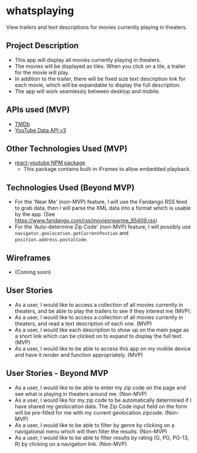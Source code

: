 # whatsplaying

View trailers and text descriptions for movies currently playing in theaters.

## Project Description

- This app will display all movies currently playing in theaters.
- The movies will be displayed as tiles. When you click on a tile, a trailer for the movie will play.
- In addition to the trailer, there will be fixed size text description link for each movie, which will be expandable to display the full description.
- The app will work seamlessly between desktop and mobile.

## APIs used (MVP)

- [TMDb](https://www.themoviedb.org/documentation/api)
- [YouTube Data API v3](https://developers.google.com/youtube/v3/getting-started)

## Other Technologies Used (MVP)

- [react-youtube NPM package](https://www.npmjs.com/package/react-youtube)
  - This package contains built-in iFrames to allow embedded playback

## Technologies Used (Beyond MVP)

- For the 'Near Me' (non-MVP) feature, I will use the Fandango RSS feed to grab data, then I will parse the XML data into a format which is usable by the app. (See https://www.fandango.com/rss/moviesnearme_95409.rss)
- For the 'Auto-determine Zip Code' (non-MVP) feature, I will possibly use `navigator.geolocation.getCurrentPostion` and `position.address.postalCode`.

## Wireframes

- (Coming soon)

## User Stories

- As a user, I would like to access a collection of all movies currently in theaters, and be able to play the trailers to see if they interest me (MVP).
- As a user, I would like to access a collection of all movies currently in theaters, and read a text description of each one. (MVP)
- As a user, I would like each description to show up on the main page as a short link which can be clicked on to expand to display the full text. (MVP)
- As a user, I would like to be able to access this app on my mobile device and have it render and function appropriately. (MVP)

## User Stories - Beyond MVP

- As a user, I would like to be able to enter my zip code on the page and see what is playing in theaters around me. (Non-MVP)
- As a user, I would like for my zip code to be automatically determined if I have shared my geolocation data. The Zip Code input field on the form will be pre-filled for me with my current geolocation zipcode. (Non-MVP)
- As a user, I would like to be able to filter by genre by clicking on a navigational menu which will then filter the results. (Non-MVP)
- As a user, I would like to be able to filter results by rating (G, PG, PG-13, R) by clicking on a navigation link. (Non-MVP)
